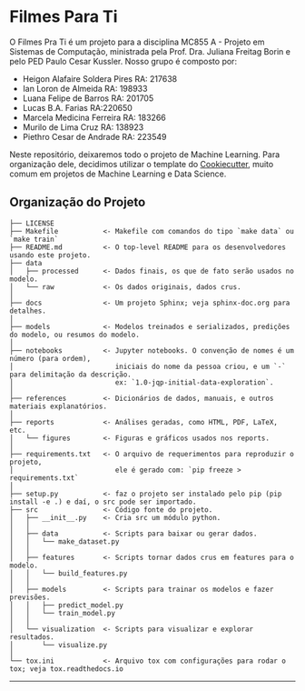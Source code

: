 # Filmes Para Ti

O Filmes Pra Ti é um projeto para a disciplina MC855 A - Projeto em Sistemas de Computação, ministrada pela Prof. Dra. Juliana Freitag Borin e pelo PED Paulo Cesar Kussler.
Nosso grupo é composto por:
- Heigon Alafaire Soldera Pires RA: 217638
- Ian Loron de Almeida RA: 198933
- Luana Felipe de Barros      RA: 201705
- Lucas B.A. Farias RA:220650
- Marcela Medicina Ferreira RA: 183266
- Murilo de Lima Cruz RA: 138923
- Piethro Cesar de Andrade RA: 223549

Neste repositório, deixaremos todo o projeto de Machine Learning. Para organização dele, decidimos utilizar o template do <a target="_blank" href="https://drivendata.github.io/cookiecutter-data-science/">Cookiecutter</a>, muito comum em projetos de Machine Learning e Data Science.

Organização do Projeto 
------------

    ├── LICENSE
    ├── Makefile           <- Makefile com comandos do tipo `make data` ou `make train`
    ├── README.md          <- O top-level README para os desenvolvedores usando este projeto.
    ├── data
    │   ├── processed      <- Dados finais, os que de fato serão usados no modelo.
    │   └── raw            <- Os dados originais, dados crus.
    │
    ├── docs               <- Um projeto Sphinx; veja sphinx-doc.org para detalhes.
    │
    ├── models             <- Modelos treinados e serializados, predições do modelo, ou resumos do modelo.
    │
    ├── notebooks          <- Jupyter notebooks. O convenção de nomes é um número (para ordem), 
    │                         iniciais do nome da pessoa criou, e um `-` para delimitação da descrição.
    │                         ex: `1.0-jqp-initial-data-exploration`.
    │
    ├── references         <- Dicionários de dados, manuais, e outros materiais explanatórios.
    │
    ├── reports            <- Análises geradas, como HTML, PDF, LaTeX, etc.
    │   └── figures        <- Figuras e gráficos usados nos reports.
    │
    ├── requirements.txt   <- O arquivo de requerimentos para reproduzir o projeto,
    │                         ele é gerado com: `pip freeze > requirements.txt`
    │
    ├── setup.py           <- faz o projeto ser instalado pelo pip (pip install -e .) e daí, o src pode ser importado.
    ├── src                <- Código fonte do projeto.
    │   ├── __init__.py    <- Cria src um módulo python.
    │   │
    │   ├── data           <- Scripts para baixar ou gerar dados.
    │   │   └── make_dataset.py
    │   │
    │   ├── features       <- Scripts tornar dados crus em features para o modelo.
    │   │   └── build_features.py
    │   │
    │   ├── models         <- Scripts para trainar os modelos e fazer previsões.
    │   │   ├── predict_model.py
    │   │   └── train_model.py
    │   │
    │   └── visualization  <- Scripts para visualizar e explorar resultados.
    │       └── visualize.py
    │
    └── tox.ini            <- Arquivo tox com configurações para rodar o tox; veja tox.readthedocs.io


--------
